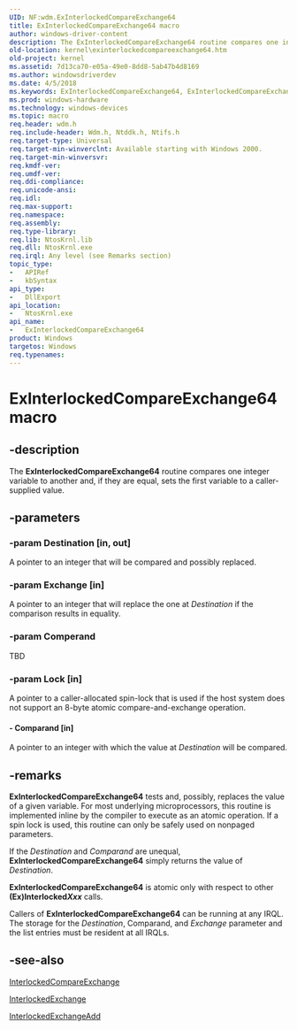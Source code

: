 ```yaml
---
UID: NF:wdm.ExInterlockedCompareExchange64
title: ExInterlockedCompareExchange64 macro
author: windows-driver-content
description: The ExInterlockedCompareExchange64 routine compares one integer variable to another and, if they are equal, sets the first variable to a caller-supplied value.
old-location: kernel\exinterlockedcompareexchange64.htm
old-project: kernel
ms.assetid: 7d13ca70-e05a-49e0-8dd8-5ab47b4d8169
ms.author: windowsdriverdev
ms.date: 4/5/2018
ms.keywords: ExInterlockedCompareExchange64, ExInterlockedCompareExchange64 routine [Kernel-Mode Driver Architecture], k102_424c24f9-3965-40fd-b02b-f9bf1f7df4ec.xml, kernel.exinterlockedcompareexchange64, wdm/ExInterlockedCompareExchange64
ms.prod: windows-hardware
ms.technology: windows-devices
ms.topic: macro
req.header: wdm.h
req.include-header: Wdm.h, Ntddk.h, Ntifs.h
req.target-type: Universal
req.target-min-winverclnt: Available starting with Windows 2000.
req.target-min-winversvr: 
req.kmdf-ver: 
req.umdf-ver: 
req.ddi-compliance: 
req.unicode-ansi: 
req.idl: 
req.max-support: 
req.namespace: 
req.assembly: 
req.type-library: 
req.lib: NtosKrnl.lib
req.dll: NtosKrnl.exe
req.irql: Any level (see Remarks section)
topic_type:
-	APIRef
-	kbSyntax
api_type:
-	DllExport
api_location:
-	NtosKrnl.exe
api_name:
-	ExInterlockedCompareExchange64
product: Windows
targetos: Windows
req.typenames: 
---
```


# ExInterlockedCompareExchange64 macro


## -description


The <b>ExInterlockedCompareExchange64</b> routine compares one integer variable to another and, if they are equal, sets the first variable to a caller-supplied value.


## -parameters




### -param Destination [in, out]

A pointer to an integer that will be compared and possibly replaced.


### -param Exchange [in]

A pointer to an integer that will replace the one at <i>Destination</i> if the comparison results in equality.


### -param Comperand

TBD


### -param Lock [in]

A pointer to a caller-allocated spin-lock that is used if the host system does not support an 8-byte atomic compare-and-exchange operation. 


#### - Comparand [in]

A pointer to an integer with which the value at <i>Destination</i> will be compared. 


## -remarks



<b>ExInterlockedCompareExchange64</b> tests and, possibly, replaces the value of a given variable. For most underlying microprocessors, this routine is implemented inline by the compiler to execute as an atomic operation. If a spin lock is used, this routine can only be safely used on nonpaged parameters.

If the <i>Destination</i> and <i>Comparand</i> are unequal, <b>ExInterlockedCompareExchange64</b> simply returns the value of <i>Destination</i>.

<b>ExInterlockedCompareExchange64</b> is atomic only with respect to other <b>(Ex)Interlocked<i>Xxx</i></b> calls. 

Callers of <b>ExInterlockedCompareExchange64</b> can be running at any IRQL. The storage for the <i>Destination</i>, Comparand, and <i>Exchange</i> parameter and the list entries must be resident at all IRQLs.




## -see-also




<a href="https://msdn.microsoft.com/library/windows/hardware/ff547853">InterlockedCompareExchange</a>



<a href="https://msdn.microsoft.com/library/windows/hardware/ff547892">InterlockedExchange</a>



<a href="https://msdn.microsoft.com/library/windows/hardware/ff547903">InterlockedExchangeAdd</a>
 

 

